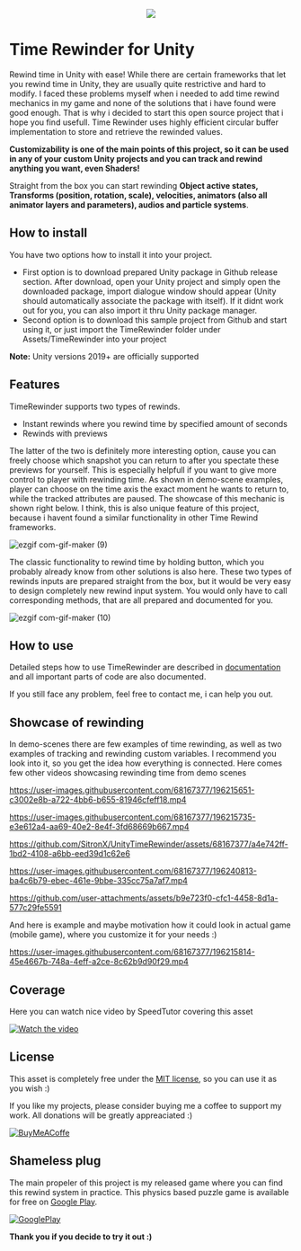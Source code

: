 </p>
<p align="center">
  <img src="https://user-images.githubusercontent.com/68167377/196243323-3509d486-b9dd-4575-9753-134ab1b39de2.png"/>
</p>

# Time Rewinder for Unity

Rewind time in Unity with ease! While there are certain frameworks that let you rewind time in Unity, they are usually quite restrictive and hard to modify. I faced these problems myself when i needed to add time rewind mechanics in my game and none of the solutions that i have found were good enough. That is why i decided to start this open source project that i hope you find usefull. Time Rewinder uses highly efficient circular buffer implementation to store and retrieve the rewinded values.

**Customizability is one of the main points of this project, so it can be used in any of your custom Unity projects and you can track and rewind anything you want, even Shaders!**

Straight from the box you can start rewinding **Object active states, Transforms (position, rotation, scale), velocities, animators (also all animator layers and parameters), audios and particle systems**.

## How to install

You have two options how to install it into your project.

- First option is to download prepared Unity package in Github release section. After download, open your Unity project and simply open the downloaded package, import dialogue window should appear (Unity should automatically associate the package with itself). If it didnt work out for you, you can also import it thru Unity package manager.
- Second option is to download this sample project from Github and start using it, or just import the TimeRewinder folder under Assets/TimeRewinder into your project

<b>Note:</b> Unity versions 2019+ are officially supported

## Features

TimeRewinder supports two types of rewinds.

- Instant rewinds where you rewind time by specified amount of seconds
- Rewinds with previews

The latter of the two is definitely more interesting option, cause you can freely choose which snapshot you can return to after you spectate these previews for yourself. This is especially helpfull if you want to give more control to player with rewinding time. As shown in demo-scene examples, player can choose on the time axis the exact moment he wants to return to, while the tracked attributes are paused. The showcase of this mechanic is shown right below. I think, this is also unique feature of this project, because i havent found a similar functionality in other Time Rewind frameworks.

![ezgif com-gif-maker (9)](https://user-images.githubusercontent.com/68167377/196203578-a476d5b1-5314-49bd-933d-904eba1dd51a.gif)

The classic functionality to rewind time by holding button, which you probably already know from other solutions is also here. These two types of rewinds inputs are prepared straight from the box, but it would be very easy to design completely new rewind input system. You would only have to call corresponding methods, that are all prepared and documented for you.

![ezgif com-gif-maker (10)](https://user-images.githubusercontent.com/68167377/196241351-b1c05483-79e1-4554-8fc2-d4f6efc69b14.gif)


## How to use

Detailed steps how to use TimeRewinder are described in [documentation](https://github.com/SitronX/UnityTimeRewinder/blob/main/Assets/TimeRewinder/Documentation/Unity%20Time%20Rewinder.pdf) and all important parts of code are also documented.

If you still face any problem, feel free to contact me, i can help you out.

## Showcase of rewinding


In demo-scenes there are few examples of time rewinding, as well as two examples of tracking and rewinding custom variables. I recommend you look into it, so you get the idea how everything is connected. Here comes few other videos showcasing rewinding time from demo scenes



https://user-images.githubusercontent.com/68167377/196215651-c3002e8b-a722-4bb6-b655-81946cfeff18.mp4

https://user-images.githubusercontent.com/68167377/196215735-e3e612a4-aa69-40e2-8e4f-3fd68669b667.mp4

https://github.com/SitronX/UnityTimeRewinder/assets/68167377/a4e742ff-1bd2-4108-a6bb-eed39d1c62e6

https://user-images.githubusercontent.com/68167377/196240813-ba4c6b79-ebec-461e-9bbe-335cc75a7af7.mp4

https://github.com/user-attachments/assets/b9e723f0-cfc1-4458-8d1a-577c29fe5591

And here is example and maybe motivation how it could look in actual game (mobile game), where you customize it for your needs :)


https://user-images.githubusercontent.com/68167377/196215814-45e4667b-748a-4eff-a2ce-8c62b9d90f29.mp4

## Coverage

Here you can watch nice video by SpeedTutor covering this asset

[![Watch the video](https://img.youtube.com/vi/4BiPytgJmVo/maxresdefault.jpg)](https://www.youtube.com/watch?v=4BiPytgJmVo)

## License

This asset is completely free under the [MIT license](https://github.com/SitronX/UnityFingerCamera?tab=MIT-1-ov-file#readme), so you can use it as you wish :)

If you like my projects, please consider buying me a coffee to support my work. All donations will be greatly appreaciated :)

[![BuyMeACoffe](https://github.com/user-attachments/assets/d02ae4a8-3c28-4b01-8b15-807871893856)](https://buymeacoffee.com/sitronx)

## Shameless plug

The main propeler of this project is my released game where you can find this rewind system in practice. This physics based puzzle game is available for free on [Google Play](https://play.google.com/store/apps/details?id=com.SitronCOR.Forcel).

[![GooglePlay](https://github.com/SitronX/UnityTimeRewinder/assets/68167377/0723f83b-cb70-4777-a85d-67a7bb138696)](https://play.google.com/store/apps/details?id=com.SitronCOR.Forcel)

<b>Thank you if you decide to try it out :)</b>
